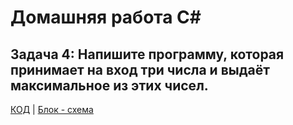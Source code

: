 # Домашняя работа С#
## Задача 4: Напишите программу, которая принимает на вход три числа и выдаёт максимальное из этих чисел.

[КОД](Program.cs) | [Блок - схема](diagrams.drawio.png)